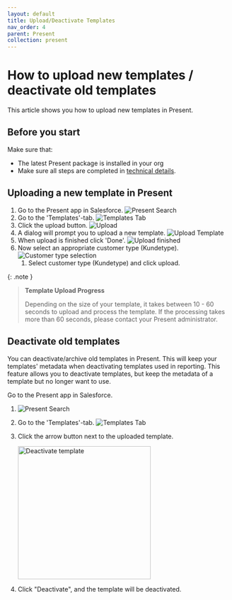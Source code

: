 ```yaml
---
layout: default
title: Upload/Deactivate Templates
nav_order: 4
parent: Present
collection: present
---
```


# How to upload new templates / deactivate old templates 

This article shows you how to upload new templates in Present.

## Before you start

Make sure that:
- The latest Present package is installed in your org
- Make sure all steps are completed in [technical details](../present-technical-details).

## Uploading a new template in Present

1. Go to the Present app in Salesforce.
   ![Present Search](../../assets/images/present/present_search.png)
2. Go to the 'Templates'-tab.
![Templates Tab](../../assets/images/present/templates_tab.png)
3. Click the upload button.
![Upload](../../assets/images/present/upload_button.png)
4. A dialog will prompt you to upload a new template.
![Upload Template](../../assets/images/present/upload_template.png)
5. When upload is finished click 'Done'.
![Upload finished](../../assets/images/present/upload_finished.png)
6. Now select an appropriate customer type (Kundetype).
![Customer type selection](../../assets/images/present/customer_type_selection.png)
   1. Select customer type (Kundetype) and click upload.

{: .note }
> **Template Upload Progress**
>
> Depending on the size of your template, it takes between 10 - 60 seconds to upload and process the template.
> If the processing takes more than 60 seconds, please contact your Present administrator.

## Deactivate old templates

You can deactivate/archive old templates in Present. This will keep your templates' metadata when deactivating templates used in reporting. This feature allows you to deactivate templates, but keep the metadata of a template but no longer want to use.

Go to the Present app in Salesforce.
1. ![Present Search](../../assets/images/present/present_search.png)
2. Go to the 'Templates'-tab.
   ![Templates Tab](../../assets/images/present/templates_tab.png)
3. Click the arrow button next to the uploaded template.

   <img alt="Deactivate template" src="../../assets/images/present/deactivate.png" width="300"/>
4. Click "Deactivate", and the template will be deactivated.
